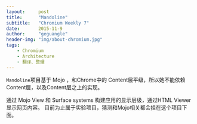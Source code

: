 ```yaml
---
layout:     post
title:      "Mandoline"
subtitle:   "Chromium Weekly 7"
date:       2015-11-9
author:     "geguangle"
header-img: "img/about-chromium.jpg"
tags:
    - Chromium
    - Architecture
    - 翻译、整理
---
```


`Mandoline`项目基于 Mojo ，和Chrome中的 Content层平级，所以她不能依赖Content层，以及Content层之上的实现。

通过 Mojo View 和 Surface systems 构建应用的显示层级，通过HTML Viewer显示网页内容。
目前为止属于实验项目，猜测和Mojo相关都会挂在这个项目下面。






